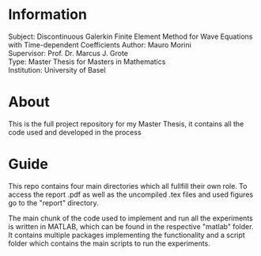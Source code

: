 # Information
Subject: Discontinuous Galerkin Finite Element Method for Wave Equations with Time-dependent Coefficients 
Author: Mauro Morini <br>
Supervisor: Prof. Dr. Marcus J. Grote <br>
Type: Master Thesis for Masters in Mathematics <br>
Institution: University of Basel <br>

# About
This is the full project repository for my Master Thesis, it contains all the code used and developed in the process

# Guide
This repo contains four main directories which all fullfill their own role. To access the report .pdf as well as the 
uncompiled .tex files and used figures go to the "report" directory.

The main chunk of the code used to implement and run all the experiments is written in MATLAB, which can be found in the respective "matlab" folder. It contains multiple packages implementing the functionality and a script folder which contains the main scripts to run the experiments.

